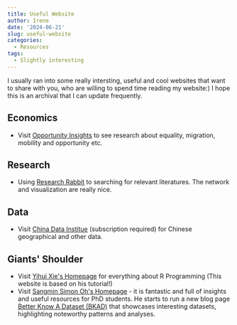 ```yaml
---
title: Useful Website
author: Irene
date: '2024-06-21'
slug: useful-website
categories:
  - Resources
tags:
  - Slightly interesting
---
```


I usually ran into some really intersting, useful and cool websites that want to share with you, who are willing to spend time reading my website:) I hope this is an archival that I can update frequently.

## Economics

* Visit [Opportunity Insights](https://opportunityinsights.org/) to see research about equality, migration, mobility and opportunity etc. 

## Research 

* Using [Research Rabbit](https://researchrabbitapp.com/) to searching for relevant literatures. The network and visualization are really nice.

## Data

* Visit [China Data Institue](https://chinadatacenter.net/Default.aspx) (subscription required) for Chinese geographical and other data.

## Giants' Shoulder

* Visit [Yihui Xie's Homepage](https://yihui.org/) for everything about R Programming (This website is based on his tutorial!)
* Visit [Sangmin Simon Oh's Homepage](https://sangmino.github.io/) - it is fantastic and full of insights and useful resources for PhD students. He starts to run a new blog page [Better Know A Dataset (BKAD)](https://bkad.substack.com/) that showcases interesting datasets, highlighting noteworthy patterns and analyses.

